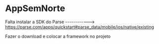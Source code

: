 AppSemNorte
===========

Falta instalar a SDK do Parse ------------> https://parse.com/apps/quickstart#parse_data/mobile/ios/native/existing

Fazer o download e colocar a framework no projeto
